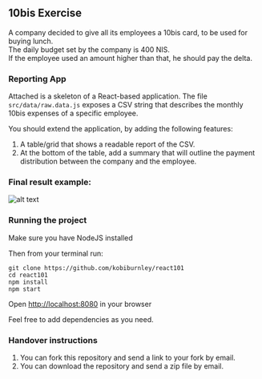 
## 10bis Exercise

A company decided to give all its employees a 10bis card, to be used for buying lunch.  
The daily budget set by the company is 400 NIS.   
If the employee used an amount higher than that, he should pay the delta.  

### Reporting App

Attached is a skeleton of a React-based application.
The file ```src/data/raw.data.js``` exposes a CSV string that describes the monthly 10bis expenses of a specific employee.    

You should extend the application, by adding the following features:
1. A table/grid that shows a readable report of the CSV.
2. At the bottom of the table, add a summary that will outline the payment distribution between the company and the employee.

### Final result example:  
![alt text](https://github.com/kobiburnley/react101/raw/master/example.png)

### Running the project
Make sure you have NodeJS installed

Then from your terminal run:
```
git clone https://github.com/kobiburnley/react101
cd react101
npm install
npm start
```
Open [http://localhost:8080](http://localhost:8080) in your browser 

Feel free to add dependencies as you need.

### Handover instructions
1. You can fork this repository and send a link to your fork by email.
2. You can download the repository and send a zip file by email.
